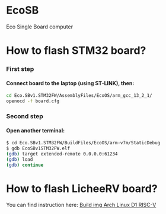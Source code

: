 # EcoSB
Eco Single Board computer


# How to flash STM32 board?

### First step

#### Connect board to the laptop (using ST-LINK), then:

```sh
cd Eco.SBv1.STM32FW/AssemblyFiles/EcoOS/arm_gcc_13_2_1/
openocd -f board.cfg
```

### Second step

#### Open another terminal:
```sh
$ cd Eco.SBv1.STM32FW/BuildFiles/EcoOS/arm-v7m/StaticDebug
$ gdb EcoSBv1STM32FW.elf
(gdb) target extended-remote 0.0.0.0:61234
(gdb) load
(gdb) continue
```

# How to flash LicheeRV board?

You can find instruction here:
[Build img Arch Linux D1 RISC-V](https://github.com/eekhdv/d1-riscv-arch-image-builder)
